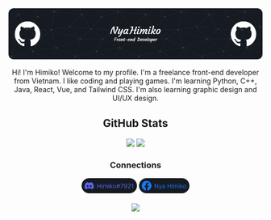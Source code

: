 <img src="./header-image.png" />

<div align="center">
  <p>Hi! I'm Himiko! Welcome to my profile. I'm a freelance front-end developer from Vietnam. I like coding and playing games. I'm learning Python, C++, Java, React, Vue, and Tailwind CSS. I'm also learning graphic design and UI/UX design.</p>
  <h2>GitHub Stats</h2>
  <img src="https://github-readme-stats.vercel.app/api?username=nya-himiko&include_all_commits=true&count_private=true&show_icons=true&title_color=c9d1d9&icon_color=c9d1d9&text_color=c9d1d9&border_color=30363d&bg_color=161b22" width="49%" />
  <img src="https://github-readme-streak-stats.herokuapp.com/?user=nya-himiko&background=161b22&fire=c9d1d9&border=30363d&dates=c9d1d9&currStreakLabel=c9d1d9&ring=c9d1d9&stroke=c9d1d9&currStreakNum=c9d1d9&sideNums=c9d1d9&&sideLabels=c9d1d9" width="49%" />
  <h3>Connections</h3>
  <img src="./discord.png" height="30px" />
  <a href="#">
    <img src="./facebook.png" height="30px" />
  </a>
  <br />
  <br />
  <img src="https://visitcount.itsvg.in/api?id=nya-himiko&label=Profile%20Views&color=5&icon=7&pretty=true" />
</div>
